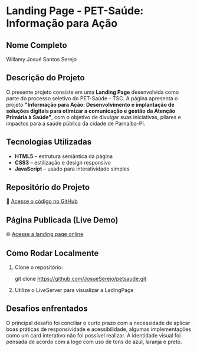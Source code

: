 # Landing Page - PET-Saúde: Informação para Ação

## Nome Completo
Willamy Josué Santos Serejo

## Descrição do Projeto

O presente projeto consiste em uma **Landing Page** desenvolvida como parte do processo seletivo do PET-Saúde - TSC. A página apresenta o projeto **"Informação para Ação: Desenvolvimento e implantação de soluções digitais para otimizar a comunicação e gestão da Atenção Primária à Saúde"**, com o objetivo de divulgar suas iniciativas, pilares e impactos para a saúde pública da cidade de Parnaíba-PI.

## Tecnologias Utilizadas

- **HTML5** – estrutura semântica da página  
- **CSS3** – estilização e design responsivo  
- **JavaScript** – usado para interatividade simples

## Repositório do Projeto

🔗 [Acesse o código no GitHub](https://github.com/JosueSerejo/petsaude.git)

## Página Publicada (Live Demo)

🌐 [Acesse a landing page online](https://petsaude.onrender.com)


## Como Rodar Localmente

1. Clone o repositório:

   git clone https://github.com/JosueSerejo/petsaude.git

2. Utilize o LiveServer para visualizar a LadingPage


## Desafios enfrentados

O principal desafio foi conciliar o curto prazo com a necessidade de aplicar boas práticas de responsividade e acessibilidade, algumas implementações como um card interativo não foi possível realizar. A identidade visual foi pensada de acordo com a logo com uso de tons de azul, laranja e preto.


